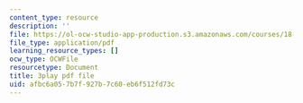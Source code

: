 ```yaml
---
content_type: resource
description: ''
file: https://ol-ocw-studio-app-production.s3.amazonaws.com/courses/18-03sc-differential-equations-fall-2011/afbc6a057b7f927b7c60eb6f512fd73c_zreI4HllD80.pdf
file_type: application/pdf
learning_resource_types: []
ocw_type: OCWFile
resourcetype: Document
title: 3play pdf file
uid: afbc6a05-7b7f-927b-7c60-eb6f512fd73c
---
```


